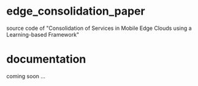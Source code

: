 # edge_consolidation_paper
source code of "Consolidation of Services in Mobile Edge Clouds using a Learning-based Framework"

# documentation
coming soon ...
